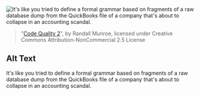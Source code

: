 ![It's like you tried to define a formal grammar based on fragments of a raw database dump from the QuickBooks file of a company that's about to collapse in an accounting scandal.](https://imgs.xkcd.com/comics/code_quality_2.png)
> "[Code Quality 2](https://xkcd.com/1695/)", by Randall Munroe, licensed under Creative Commons Attribution-NonCommercial 2.5 License

## Alt Text
It's like you tried to define a formal grammar based on fragments of a raw database dump from the QuickBooks file of a company that's about to collapse in an accounting scandal.
